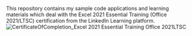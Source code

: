 This repository contains my sample code applications and learning materials which deal with the Excel 2021 Essential Training (Office 2021/LTSC) certification from the LinkedIn Learning platform.![CertificateOfCompletion_Excel 2021 Essential Training Office 2021LTSC](https://github.com/jenansaadatmand/LinkedIn_Learning-/assets/153618882/c5dc2900-741a-469b-9894-c2c1de51faef)
